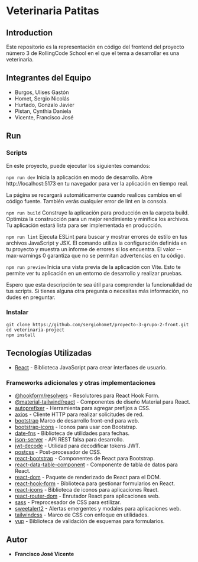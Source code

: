 # Veterinaria Patitas

## Introduction
Este repositorio es la representación en código del frontend del proyecto número 3 de RollingCode School en el que el tema a desarrollar es una veterinaria.

## Integrantes del Equipo
- Burgos, Ulises Gastón
- Homet, Sergio Nicolás
- Hurtado, Gonzalo Javier
- Pistan, Cynthia Daniela
- Vicente, Francisco José

## Run

### Scripts

En este proyecto, puede ejecutar los siguientes comandos:

`npm run dev`
Inicia la aplicación en modo de desarrollo.
Abre http://localhost:5173 en tu navegador para ver la aplicación en tiempo real.

La página se recargará automáticamente cuando realices cambios en el código fuente.
También verás cualquier error de lint en la consola.

`npm run build`
Construye la aplicación para producción en la carpeta build.
Optimiza la construcción para un mejor rendimiento y minifica los archivos.
Tu aplicación estará lista para ser implementada en producción.

`npm run lint`
Ejecuta ESLint para buscar y mostrar errores de estilo en tus archivos JavaScript y JSX.
El comando utiliza la configuración definida en tu proyecto y muestra un informe de errores si los encuentra.
El valor --max-warnings 0 garantiza que no se permitan advertencias en tu código.

`npm run preview`
Inicia una vista previa de la aplicación con Vite. Esto te permite ver tu aplicación en un entorno de desarrollo y realizar pruebas.

Espero que esta descripción te sea útil para comprender la funcionalidad de tus scripts. Si tienes alguna otra pregunta o necesitas más información, no dudes en preguntar.

### Instalar

```
git clone https://github.com/sergiohomet/proyecto-3-grupo-2-front.git
cd veterinaria-project
npm install
```

## Tecnologías Utilizadas

* [React](https://es.react.dev/) - Biblioteca JavaScript para crear interfaces de usuario.

### Frameworks adicionales y otras implementaciones

* [@hookform/resolvers](https://www.npmjs.com/package/@hookform/resolvers) - Resolutores para React Hook Form.
* [@material-tailwind/react](https://www.npmjs.com/package/@material-tailwind/react) - Componentes de diseño Material para React.
* [autoprefixer](https://www.npmjs.com/package/autoprefixer) - Herramienta para agregar prefijos a CSS.
* [axios](https://www.npmjs.com/package/axios) - Cliente HTTP para realizar solicitudes de red.
* [bootstrap](https://www.npmjs.com/package/bootstrap) Marco de desarrollo front-end para web.
* [bootstrap-icons](https://www.npmjs.com/package/bootstrap-icons) - Iconos para usar con Bootstrap.
* [date-fns](https://www.npmjs.com/package/date-fns) - Biblioteca de utilidades para fechas.
* [json-server](https://www.npmjs.com/package/json-server) - API REST falsa para desarrollo.
* [jwt-decode](https://jwt.io/) - Utilidad para decodificar tokens JWT.
* [postcss](https://www.npmjs.com/package/postcss) - Post-procesador de CSS.
* [react-bootstrap](https://www.npmjs.com/package/react-bootstrap) - Componentes de React para Bootstrap.
* [react-data-table-component](https://react-data-table-component.netlify.app/?path=/story/getting-started-intro--page) - Componente de tabla de datos para React.
* [react-dom](https://www.npmjs.com/package/react-dom) - Paquete de renderizado de React para el DOM.
* [react-hook-form](https://react-hook-form.com/) - Biblioteca para gestionar formularios en React.
* [react-icons](https://react-icons.github.io/react-icons/) - Biblioteca de iconos para aplicaciones React.
* [react-router-dom](https://www.npmjs.com/package/react-router-dom) - Enrutador React para aplicaciones web.
* [sass](https://sass-lang.com/) - Preprocesador de CSS para estilizar.
* [sweetalert2](https://sweetalert2.github.io/) - Alertas emergentes y modales para aplicaciones web.
* [tailwindcss](https://tailwindcss.com/) - Marco de CSS con enfoque en utilidades.
* [yup](https://www.npmjs.com/package/yup) - Biblioteca de validación de esquemas para formularios.

## Autor
* **Francisco José Vicente**




